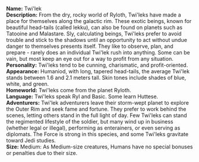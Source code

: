 **Name:** Twi'lek  
**Description:** From the dry, rocky world of Ryloth, Twi'leks have made a place for themselves along the galactic rim. These exotic beings, known for beautiful head-tails (called lekku), can also be found on planets such as Tatooine and Malastare. Sly, calculating beings, Twi'leks prefer to avoid trouble and stick to the shadows until an opportunity to act without undue danger to themselves presents itself. They like to observe, plan, and prepare - rarely does an individual Twi'lek rush into anything. Some can be vain, but most keep an eye out for a way to profit from any situation.  
**Personality:** Twi'leks tend to be cunning, charismatic, and profit-oriented.  
**Appearance:** Humaniod, with long, tapered head-tails, the average Twi'lek stands between 1.6 and 2.1 meters tall. Skin tones include shades of blue, white, and green.  
**Homeworld:** Twi'leks come from the planet Ryloth.  
**Language:** Twi'leks speak Ryl and Basic. Some learn Huttese.  
**Adventurers:** Twi'lek adventurers leave their storm-wept planet to explore the Outer Rim and seek fame and fortune. They prefer to work behind the scenes, letting others stand in the full light of day. Few Twi'leks can stand the regimented lifestyle of the soldier, but many wind up in business (whether legal or illegal), performing as enterainers, or even serving as diplomats. The Force is strong in this species, and some Twi'leks gravitate toward Jedi studies.  
**Size:** Medium: As Medium-size creatures, Humans have no special bonuses or penalties due to their size.